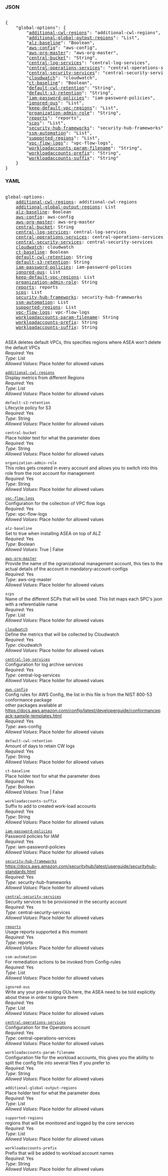 ### JSON 
<pre> 
{
    "global-options": {
        "<a href=#additional-cwl-regions>additional-cwl-regions</a>": "additional-cwl-regions", 
        "<a href=#additional-global-output-regions>additional-global-output-regions</a>": "List", 
        "<a href=#alz-baseline>alz-baseline</a>": "Boolean", 
        "<a href=#aws-config>aws-config</a>": "aws-config", 
        "<a href=#aws-org-master>aws-org-master</a>": "aws-org-master", 
        "<a href=#central-bucket>central-bucket</a>": "String", 
        "<a href=#central-log-services>central-log-services</a>": "central-log-services", 
        "<a href=#central-operations-services>central-operations-services</a>": "central-operations-services", 
        "<a href=#central-security-services>central-security-services</a>": "central-security-services", 
        "<a href=#cloudwatch>cloudwatch</a>": "cloudwatch", 
        "<a href=#ct-baseline>ct-baseline</a>": "Boolean", 
        "<a href=#default-cwl-retention>default-cwl-retention</a>": "String", 
        "<a href=#default-s3-retention>default-s3-retention</a>": "String", 
        "<a href=#iam-password-policies>iam-password-policies</a>": "iam-password-policies", 
        "<a href=#ignored-ous>ignored-ous</a>": "List", 
        "<a href=#keep-default-vpc-regions>keep-default-vpc-regions</a>": "List", 
        "<a href=#organization-admin-role>organization-admin-role</a>": "String", 
        "<a href=#reports>reports</a>": "reports", 
        "<a href=#scps>scps</a>": "List", 
        "<a href=#security-hub-frameworks>security-hub-frameworks</a>": "security-hub-frameworks", 
        "<a href=#ssm-automation>ssm-automation</a>": "List", 
        "<a href=#supported-regions>supported-regions</a>": "List", 
        "<a href=#vpc-flow-logs>vpc-flow-logs</a>": "vpc-flow-logs", 
        "<a href=#workloadaccounts-param-filename>workloadaccounts-param-filename</a>": "String", 
        "<a href=#workloadaccounts-prefix>workloadaccounts-prefix</a>": "String", 
        "<a href=#workloadaccounts-suffix>workloadaccounts-suffix</a>": "String"
    }
}</pre> 
### YAML 
<pre> 
global-options:
    <a href=#additional-cwl-regions>additional-cwl-regions</a>: additional-cwl-regions
    <a href=#additional-global-output-regions>additional-global-output-regions</a>: List
    <a href=#alz-baseline>alz-baseline</a>: Boolean
    <a href=#aws-config>aws-config</a>: aws-config
    <a href=#aws-org-master>aws-org-master</a>: aws-org-master
    <a href=#central-bucket>central-bucket</a>: String
    <a href=#central-log-services>central-log-services</a>: central-log-services
    <a href=#central-operations-services>central-operations-services</a>: central-operations-services
    <a href=#central-security-services>central-security-services</a>: central-security-services
    <a href=#cloudwatch>cloudwatch</a>: cloudwatch
    <a href=#ct-baseline>ct-baseline</a>: Boolean
    <a href=#default-cwl-retention>default-cwl-retention</a>: String
    <a href=#default-s3-retention>default-s3-retention</a>: String
    <a href=#iam-password-policies>iam-password-policies</a>: iam-password-policies
    <a href=#ignored-ous>ignored-ous</a>: List
    <a href=#keep-default-vpc-regions>keep-default-vpc-regions</a>: List
    <a href=#organization-admin-role>organization-admin-role</a>: String
    <a href=#reports>reports</a>: reports
    <a href=#scps>scps</a>: List
    <a href=#security-hub-frameworks>security-hub-frameworks</a>: security-hub-frameworks
    <a href=#ssm-automation>ssm-automation</a>: List
    <a href=#supported-regions>supported-regions</a>: List
    <a href=#vpc-flow-logs>vpc-flow-logs</a>: vpc-flow-logs
    <a href=#workloadaccounts-param-filename>workloadaccounts-param-filename</a>: String
    <a href=#workloadaccounts-prefix>workloadaccounts-prefix</a>: String
    <a href=#workloadaccounts-suffix>workloadaccounts-suffix</a>: String
</pre> 


<a name="keep-default-vpc-regions"></a> \
ASEA deletes default VPCs, this specifies regions where ASEA won't delete the default VPCs \
*Required*: Yes \
*Type*: List \
*Allowed Values*: Place holder for allowed values

<a name= "additional-cwl-regions" href="global-options/additional-cwl-regions.md">`additional-cwl-regions`</a> \
Display metrics from different Regions  \
*Required*: Yes \
*Type*: List\
*Allowed Values*: Place holder for allowed values

`default-s3-retention`  <a name="default-s3-retention"></a> \
Lifecycle policy for S3 \
*Required*: Yes \
*Type*: String \
*Allowed Values*: Place holder for allowed values

`central-bucket`  <a name="central-bucket"></a> \
Place holder text for what the parameter does \
*Required*: Yes \
*Type*: String \
*Allowed Values*: Place holder for allowed values

`organization-admin-role`  <a name="organization-admin-role"></a> \
This roles gets created in every account and allows you to switch into this role from the root account for management \
*Required*: Yes \
*Type*: String \
*Allowed Values*: Place holder for allowed values

<a name= "vpc-flow-logs" href="global-options/vpc-flow-logs.md">`vpc-flow-logs`</a> \
Configuration for the collection of VPC flow logs \
*Required*: Yes \
*Type*: vpc-flow-logs \
*Allowed Values*: Place holder for allowed values

`alz-baseline`  <a name="alz-baseline"></a> \
Set to true when installing ASEA on top of ALZ \
*Required*: Yes \
*Type*: Boolean \
*Allowed Values*: True | False

<a name= "aws-org-master" href="global-options/aws-org-master.md">`aws-org-master`</a> \
Provide the name of the ogranizational management account, this ties to the actual details of the account in mandatory-account-configs \
*Required*: Yes \
*Type*: aws-org-master \
*Allowed Values*: Place holder for allowed values

`scps`  <a name="scps"></a> \
Name of the different SCPs that will be used. This list maps each SPC's json with a referentiable name \
*Required*: Yes \
*Type*: List \
*Allowed Values*: Place holder for allowed values

<a name= "cloudwatch" href="global-options/cloudwatch.md">`cloudwatch`</a> \
Define the metrics that will be collected by Cloudwatch \
*Required*: Yes \
*Type*: cloudwatch \
*Allowed Values*: Place holder for allowed values

<a name= "central-log-services" href="global-options/central-log-services.md">`central-log-services`</a> \
Configuration for log archive services \
*Required*: Yes \
*Type*: central-log-services \
*Allowed Values*: Place holder for allowed values

<a name= "aws-config" href="global-options/aws-config.md">`aws-config`</a> \
Config rules for AWS Config, the list in this file is from the NIST 800-53 conformance package \
other packages available at https://docs.aws.amazon.com/config/latest/developerguide/conformancepack-sample-templates.html \
*Required*: Yes \
*Type*: aws-config \
*Allowed Values*: Place holder for allowed values

`default-cwl-retention`  <a name="default-cwl-retention"></a> \
Amount of days to retain CW logs \
*Required*: Yes \
*Type*: String \
*Allowed Values*: Place holder for allowed values

`ct-baseline`  <a name="ct-baseline"></a> \
Place holder text for what the parameter does \
*Required*: Yes \
*Type*: Boolean \
*Allowed Values*: True | False

`workloadaccounts-suffix`  <a name="workloadaccounts-suffix"></a> \
Suffix to add to created work-load accounts \
*Required*: Yes \
*Type*: String \
*Allowed Values*: Place holder for allowed values

<a name= "iam-password-policies" href="global-options/iam-password-policies.md">`iam-password-policies`</a> \
Password policies for IAM \
*Required*: Yes \
*Type*: iam-password-policies \
*Allowed Values*: Place holder for allowed values

<a name= "security-hub-frameworks" href="global-options/security-hub-frameworks.md">`security-hub-frameworks`</a> \
https://docs.aws.amazon.com/securityhub/latest/userguide/securityhub-standards.html \
*Required*: Yes \
*Type*: security-hub-frameworks \
*Allowed Values*: Place holder for allowed values

<a name= "central-security-services" href="global-options/central-security-services.md">`central-security-services`</a> \
Security services to be provisioned in the security account \
*Required*: Yes \
*Type*: central-security-services \
*Allowed Values*: Place holder for allowed values

<a name= "reports" href="global-options/reports.md">`reports`</a> \
Usage reports supported a this moment \
*Required*: Yes \
*Type*: reports \
*Allowed Values*: Place holder for allowed values

`ssm-automation`  <a name="ssm-automation"></a> \
For remediation actions to be invoked from Config-rules \
*Required*: Yes \
*Type*: List \
*Allowed Values*: Place holder for allowed values

`ignored-ous`  <a name="ignored-ous"></a> \
Write any your pre-existing OUs here, the ASEA need to be told explicitly about these in order to ignore them \
*Required*: Yes \
*Type*: List \
*Allowed Values*: Place holder for allowed values

<a name= "central-operations-services" href="global-options/central-operations-services.md">`central-operations-services`</a> \
Configuration for the Operations account \
*Required*: Yes \
*Type*: central-operations-services \
*Allowed Values*: Place holder for allowed values

`workloadaccounts-param-filename`  <a name="workloadaccounts-param-filename"></a> \
Configuration file for the workload accounts, this gives you the ability to split the config file into several files if you prefer to \
*Required*: Yes \
*Type*: String \
*Allowed Values*: Place holder for allowed values

`additional-global-output-regions`  <a name="additional-global-output-regions"></a> \
Place holder text for what the parameter does \
*Required*: Yes \
*Type*: List \
*Allowed Values*: Place holder for allowed values

`supported-regions`  <a name="supported-regions"></a> \
regions that will be monitored and logged by the core services \
*Required*: Yes \
*Type*: List \
*Allowed Values*: Place holder for allowed values

`workloadaccounts-prefix`  <a name="workloadaccounts-prefix"></a> \
Prefix that will be added to workload account names \
*Required*: Yes \
*Type*: String \
*Allowed Values*: Place holder for allowed values

